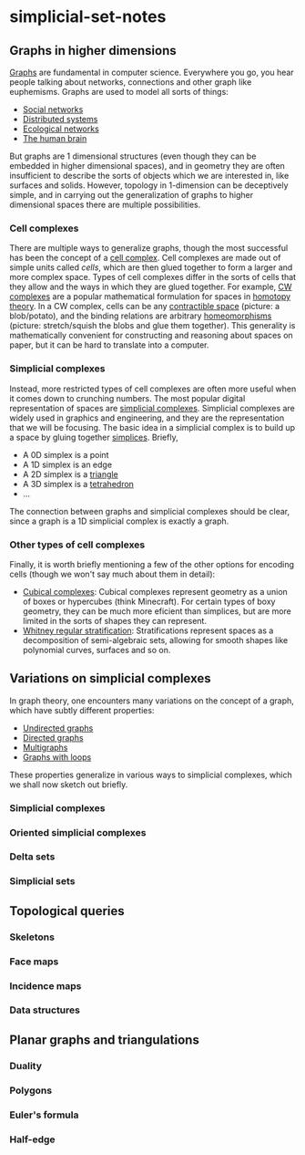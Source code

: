 simplicial-set-notes
====================

## Graphs in higher dimensions

[Graphs](http://en.wikipedia.org/wiki/Graph) are fundamental in computer science. Everywhere you go, you hear people talking about networks, connections and other graph like euphemisms.  Graphs are used to model all sorts of things:

* [Social networks](http://en.wikipedia.org/wiki/Social_network)
* [Distributed systems](http://en.wikipedia.org/wiki/Computer_network)
* [Ecological networks](http://en.wikipedia.org/wiki/Ecological_network)
* [The human brain](http://en.wikipedia.org/wiki/Neural_network)

But graphs are 1 dimensional structures (even though they can be embedded in higher dimensional spaces), and in geometry they are often insufficient to describe the sorts of objects which we are interested in, like surfaces and solids. However, topology in 1-dimension can be deceptively simple, and in carrying out the generalization of graphs to higher dimensional spaces there are multiple possibilities.

### Cell complexes

There are multiple ways to generalize graphs, though the most successful has been the concept of a [cell complex](http://en.wikipedia.org/wiki/Abstract_cell_complex). Cell complexes are made out of simple units called *cells*, which are then glued together to form a larger and more complex space. Types of cell complexes differ in the sorts of cells that they allow and the ways in which they are glued together. For example, [CW complexes](http://en.wikipedia.org/wiki/CW_complex) are a popular mathematical formulation for spaces in [homotopy theory](http://en.wikipedia.org/wiki/Homotopy). In a CW complex, cells can be any [contractible space](http://en.wikipedia.org/wiki/Contractible_space) (picture: a blob/potato), and the binding relations are arbitrary [homeomorphisms](http://en.wikipedia.org/wiki/Homeomorphism) (picture: stretch/squish the blobs and glue them together). This generality is mathematically convenient for constructing and reasoning about spaces on paper, but it can be hard to translate into a computer.

### Simplicial complexes

Instead, more restricted types of cell complexes are often more useful when it comes down to crunching numbers. The most popular digital representation of spaces are [simplicial complexes](http://en.wikipedia.org/wiki/Simplicial_complex). Simplicial complexes are widely used in graphics and engineering, and they are the representation that we will be focusing.  The basic idea in a simplicial complex is to build up a space by gluing together [simplices](http://en.wikipedia.org/wiki/Simplex). Briefly,

* A 0D simplex is a point
* A 1D simplex is an edge
* A 2D simplex is a [triangle](http://en.wikipedia.org/wiki/Triangle)
* A 3D simplex is a [tetrahedron](http://en.wikipedia.org/wiki/Tetrahedron)
* ...

The connection between graphs and simplicial complexes should be clear, since a graph is a 1D simplicial complex is exactly a graph.

### Other types of cell complexes

Finally, it is worth briefly mentioning a few of the other options for encoding cells (though we won't say much about them in detail):

* [Cubical complexes](http://inperc.com/wiki/index.php?title=Cubical_complex): Cubical complexes represent geometry as a union of boxes or hypercubes (think Minecraft).  For certain types of boxy geometry, they can be much more eficient than simplices, but are more limited in the sorts of shapes they can represent.
* [Whitney regular stratification](en.wikipedia.org/wiki/Stratification_%28mathematics%29): Stratifications represent spaces as a decomposition of semi-algebraic sets, allowing for smooth shapes like polynomial curves, surfaces and so on.

## Variations on simplicial complexes

In graph theory, one encounters many variations on the concept of a graph, which have subtly different properties:

* [Undirected graphs](http://en.wikipedia.org/wiki/Graph_(mathematics)#Undirected_graph)
* [Directed graphs](http://en.wikipedia.org/wiki/Graph_(mathematics)#Directed_graph)
* [Multigraphs](http://en.wikipedia.org/wiki/Graph_(mathematics)#Multigraph)
* [Graphs with loops](en.wikipedia.org/wiki/Loop_%28graph_theory%29)

These properties generalize in various ways to simplicial complexes, which we shall now sketch out briefly.

### Simplicial complexes



### Oriented simplicial complexes

### Delta sets

### Simplicial sets



## Topological queries

### Skeletons

### Face maps

### Incidence maps

### Data structures



## Planar graphs and triangulations

### Duality

### Polygons

### Euler's formula

### Half-edge
